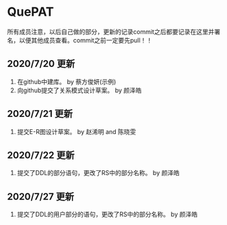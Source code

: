 # QuePAT
所有成员注意，以后自己做的部分，更新的记录commit之后都要记录在这里并署名，以便其他成员查看。commit之前一定要先pull！！
## 2020/7/20 更新
1. 在github中建库。 by 蔡方俊妍(示例)
2. 向github提交了关系模式设计草案。 by 颜泽皓

## 2020/7/21 更新

1. 提交E-R图设计草案。 by 赵浠明 and 陈晓雯

## 2020/7/22 更新

1. 提交了DDL的部分语句，更改了RS中的部分名称。 by 颜泽皓

## 2020/7/27 更新

1. 提交了DDL的用户部分的语句，更改了RS中的部分名称。 by 颜泽皓